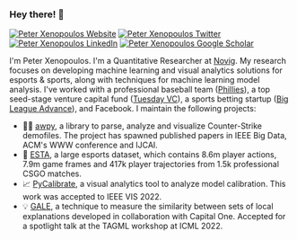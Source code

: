 ### Hey there! 👋
[![Peter Xenopoulos Website](https://img.shields.io/badge/visit%20my-website-blueviolet)](http://peterxeno.com) [![Peter Xenopoulos Twitter](https://img.shields.io/twitter/follow/peterxeno?style=social)](https://twitter.com/peterxeno) [![Peter Xenopoulos LinkedIn](https://img.shields.io/badge/linked-in-informational)](https://www.linkedin.com/in/xenopoulos/)  [![Peter Xenopoulos Google Scholar](https://img.shields.io/badge/google-scholar-success)](https://scholar.google.com/citations?user=F-JeV_kAAAAJ)

I'm Peter Xenopoulos. I'm a Quantitative Researcher at [Novig](https://novig.co). My research focuses on developing machine learning and visual analytics solutions for esports & sports, along with techniques for machine learning model analysis. I've worked with a professional baseball team ([Phillies](https://en.wikipedia.org/wiki/Philadelphia_Phillies)), a top seed-stage venture capital fund ([Tuesday VC](https://tuesday.vc/)), a sports betting startup ([Big League Advance](https://bigleagueadvance.com/)), and Facebook. I maintain the following projects:

- 👩‍💻 [awpy](https://github.com/pnxenopoulos/awpy), a library to parse, analyze and visualize Counter-Strike demofiles. The project has spawned published papers in IEEE Big Data, ACM's WWW conference and IJCAI.
- 💾 [ESTA](https://github.com/pnxenopoulos/ESTA), a large esports dataset, which contains 8.6m player actions, 7.9m game frames and 417k player trajectories from 1.5k professional CSGO matches.
- 📈 [PyCalibrate](https://github.com/VIDA-NYU/pycalibrate), a visual analytics tool to analyze model calibration. This work was accepted to IEEE VIS 2022.
- 💡 [GALE](https://github.com/pnxenopoulos/gale), a technique to measure the similarity between sets of local explanations developed in collaboration with Capital One. Accepted for a spotlight talk at the TAGML workshop at ICML 2022.
